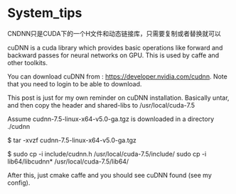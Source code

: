 # System_tips
CNDNN只是CUDA下的一个H文件和动态链接库，只需要复制或者替换就可以

cuDNN is a cuda library which provides basic operations like forward and backward passes for neural networks on GPU. This is used by caffe and other toolkits.

You can download cuDNN from : https://developer.nvidia.com/cudnn. Note that you need to login to be able to download.

This post is just for my own reminder on cuDNN installation. Basically untar, and then copy the header and shared-libs to /usr/local/cuda-7.5

Assume cudnn-7.5-linux-x64-v5.0-ga.tgz is downloaded in a directory ./cudnn

$ tar -xvzf cudnn-7.5-linux-x64-v5.0-ga.tgz

$ sudo cp -i include/cudnn.h /usr/local/cuda-7.5/include/
sudo cp -i lib64/libcudnn* /usr/local/cuda-7.5/lib64/

After this, just cmake caffe and you should see cuDNN found (see my config).
